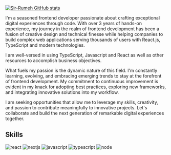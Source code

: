 [![Sir-Rumeh GitHub stats](https://github-readme-stats.vercel.app/api?username=Sir-Rumeh&count_private=true&show_icons=true&theme=radical)](https://github.com/Sir-Rumeh/github-readme-stats) 


I'm a seasoned frontend developer passionate about crafting exceptional digital experiences through code. 
With over 3 years of hands-on experience, my journey in the realm of frontend development has been a fusion of creative design and technical finesse while helping companies to build complex web applications serving thousands of users with React.js, TypeScript and modern technologies.

I am well-versed in using TypeScript, Javascript and React as well as other resources to accomplish business objectives.

What fuels my passion is the dynamic nature of this field. I'm constantly learning, evolving, and embracing emerging trends to stay at the forefront of frontend development. My commitment to continuous improvement is evident in my knack for adopting best practices, exploring new frameworks, and integrating innovative solutions into my workflow.

I am seeking opportunities that allow me to leverage my skills, creativity, and passion to contribute meaningfully to innovative projects. Let's collaborate and build the next generation of remarkable digital experiences together.


## Skills

![react](https://github.com/Sir-Rumeh/Sir-Rumeh/assets/95687544/4a7d90fc-a63a-4107-ac78-d2a1d258c7af) ![nextjs](https://github.com/Sir-Rumeh/Sir-Rumeh/assets/95687544/bce50f65-0d3f-4da2-a4f6-5e13207e17e1)  ![javascript](https://github.com/Sir-Rumeh/Sir-Rumeh/assets/95687544/64b51a90-317e-42fd-995c-d624163133e0)  ![typescript](https://github.com/Sir-Rumeh/Sir-Rumeh/assets/95687544/7ee12f56-fa51-4a39-8f06-a45cac64db54)  ![node](https://github.com/Sir-Rumeh/Sir-Rumeh/assets/95687544/36921252-4655-444c-bc47-6d393da1b212)
